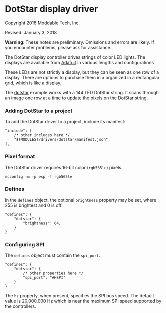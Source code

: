 # DotStar display driver
Copyright 2018 Moddable Tech, Inc.

Revised: January 3, 2018

**Warning**: These notes are preliminary. Omissions and errors are likely. If you encounter problems, please ask for assistance.

The DotStar display controller drives strings of color LED lights. The displays are available from [Adafuit](https://learn.adafruit.com/adafruit-dotstar-leds/overview) in various lengths and configurations

These LEDs are not strictly a display, but they can be seen as one row of a display. There are options to purchase them in a organized in a rectangular grid, which is like a display.

The [dotstar](../../../examples/drivers/dotstar) example works with a 144 LED DotStar string. It scans through an image one row at a time to update the pixels on the DotStar string.

### Adding DotStar to a project
To add the DotStar driver to a project, include its manifest:

	"include": [
		/* other includes here */
		"$(MODULES)/drivers/dotstar/manifest.json",
	],

### Pixel format
The DotStar driver requires 16-bit color (`rgb565le`) pixels.

	mcconfig -m -p esp -f rgb565le

### Defines
In the `defines` object, the optional `brightness` property may be set, where 255 is brightest and 0 is off.

	"defines": {
		"dotstar": {
			"brightness": 64,
		}
	}

### Configuring SPI
The `defines` object must contain the `spi_port`. 

	"defines": {
		"dotstar": {
			/* other properties here */	
			"spi_port": "#HSPI"
		}
	}

The `hz` property, when present, specifies the SPI bus speed. The default value is 20,000,000 Hz which is near the maximum SPI speed supported by the controllers.
